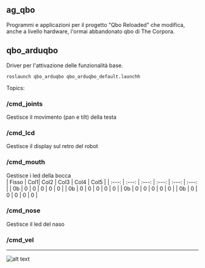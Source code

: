 ## ag_qbo
Programmi e applicazioni per il progetto "Qbo Reloaded" che modifica, anche a livello hardware, l'ormai abbandonato qbo di The Corpora.

## qbo_arduqbo       
Driver per l'attivazione delle funzionalità base.
```
roslaunch qbo_arduqbo qbo_arduqbo_default.launchh
```
Topics:
### /cmd_joints
Gestisce il movimento (pan e tilt) della testa
### /cmd_lcd
Gestisce il display sul retro del robot
### /cmd_mouth
Gestisce i led della bocca  
| Fisso | Col1| Col2 | Col3 | Col4 | Col5 |
| :---: | :---: | :---: | :---: | :---: | :---: |
| 0b | 0 | 0 | 0 | 0 | 0 |
| 0b | 0 | 0 | 0 | 0 | 0 |
| 0b | 0 | 0 | 0 | 0 | 0 |
| 0b | 0 | 0 | 0 | 0 | 0 |




### /cmd_nose
Gestisce il led del naso
### /cmd_vel

___
![alt text](https://gavazzionline.files.wordpress.com/2014/01/img_6916.jpg?w=300)
